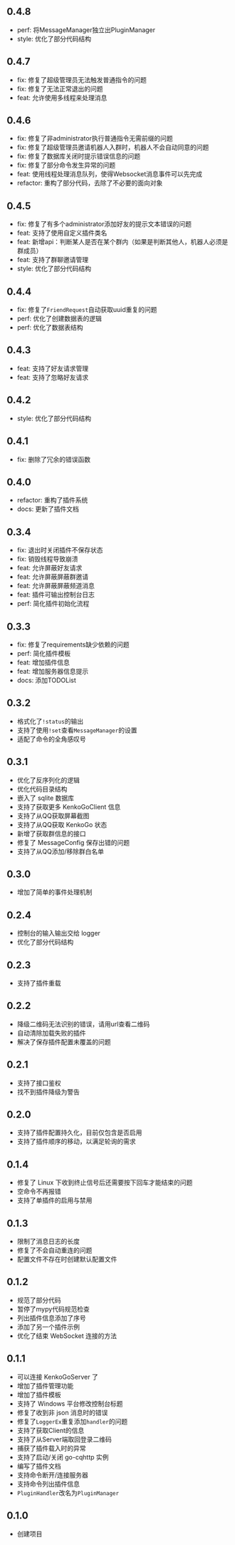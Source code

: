 ## 0.4.8

- perf: 将MessageManager独立出PluginManager
- style: 优化了部分代码结构

## 0.4.7

- fix: 修复了超级管理员无法触发普通指令的问题
- fix: 修复了无法正常退出的问题
- feat: 允许使用多线程来处理消息

## 0.4.6

- fix: 修复了非administrator执行普通指令无需前缀的问题
- fix: 修复了超级管理员邀请机器人入群时，机器人不会自动同意的问题
- fix: 修复了数据库关闭时提示错误信息的问题
- fix: 修复了部分命令发生异常的问题
- feat: 使用线程处理消息队列，使得Websocket消息事件可以先完成
- refactor: 重构了部分代码，去除了不必要的面向对象

## 0.4.5

- fix: 修复了有多个administrator添加好友的提示文本错误的问题
- feat: 支持了使用自定义插件类名
- feat: 新增api：判断某人是否在某个群内（如果是判断其他人，机器人必须是群成员）
- feat: 支持了群聊邀请管理
- style: 优化了部分代码结构

## 0.4.4

- fix: 修复了`FriendRequest`自动获取uuid重复的问题
- perf: 优化了创建数据表的逻辑
- perf: 优化了数据表结构

## 0.4.3

- feat: 支持了好友请求管理
- feat: 支持了忽略好友请求

## 0.4.2

- style: 优化了部分代码结构

## 0.4.1

- fix: 删除了冗余的错误函数

## 0.4.0

- refactor: 重构了插件系统
- docs: 更新了插件文档

## 0.3.4

- fix: 退出时关闭插件不保存状态
- fix: 销毁线程导致崩溃
- feat: 允许屏蔽好友请求
- feat: 允许屏蔽屏蔽群邀请
- feat: 允许屏蔽屏蔽频道消息
- feat: 插件可输出控制台日志
- perf: 简化插件初始化流程

## 0.3.3

- fix: 修复了requirements缺少依赖的问题
- perf: 简化插件模板
- feat: 增加插件信息
- feat: 增加服务器信息提示
- docs: 添加TODOList

## 0.3.2

- 格式化了`!status`的输出
- 支持了使用`!set`查看`MessageManager`的设置
- 适配了命令的全角感叹号

## 0.3.1

- 优化了反序列化的逻辑
- 优化代码目录结构
- 嵌入了 sqlite 数据库
- 支持了获取更多 KenkoGoClient 信息
- 支持了从QQ获取屏幕截图
- 支持了从QQ获取 KenkoGo 状态
- 新增了获取群信息的接口
- 修复了 MessageConfig 保存出错的问题
- 支持了从QQ添加/移除群白名单

## 0.3.0

- 增加了简单的事件处理机制

## 0.2.4

- 控制台的输入输出交给 logger
- 优化了部分代码结构

## 0.2.3

- 支持了插件重载

## 0.2.2

- 降级二维码无法识别的错误，请用url查看二维码
- 自动清除加载失败的插件
- 解决了保存插件配置未覆盖的问题

## 0.2.1

- 支持了接口鉴权
- 找不到插件降级为警告

## 0.2.0

- 支持了插件配置持久化，目前仅包含是否启用
- 支持了插件顺序的移动，以满足轮询的需求

## 0.1.4

- 修复了 Linux 下收到终止信号后还需要按下回车才能结束的问题
- 空命令不再报错
- 支持了单插件的启用与禁用

## 0.1.3

- 限制了消息日志的长度
- 修复了不会自动重连的问题
- 配置文件不存在时创建默认配置文件

## 0.1.2

- 规范了部分代码
- 暂停了mypy代码规范检查
- 列出插件信息添加了序号
- 添加了另一个插件示例
- 优化了结束 WebSocket 连接的方法

## 0.1.1

- 可以连接 KenkoGoServer 了
- 增加了插件管理功能
- 增加了插件模板
- 支持了 Windows 平台修改控制台标题
- 修复了收到非 json 消息时的错误
- 修复了`LoggerEx`重复添加`handler`的问题
- 支持了获取Client的信息
- 支持了从Server端取回登录二维码
- 捕获了插件载入时的异常
- 支持了启动/关闭 go-cqhttp 实例
- 编写了插件文档
- 支持命令断开/连接服务器
- 支持命令列出插件信息
- `PluginHandler`改名为`PluginManager`

## 0.1.0

- 创建项目
